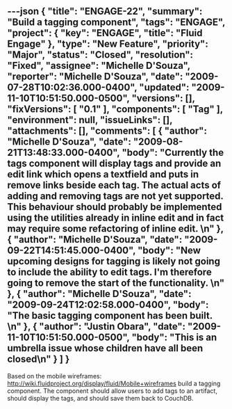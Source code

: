 ---json
{
  "title": "ENGAGE-22",
  "summary": "Build a tagging component",
  "tags": "ENGAGE",
  "project": {
    "key": "ENGAGE",
    "title": "Fluid Engage"
  },
  "type": "New Feature",
  "priority": "Major",
  "status": "Closed",
  "resolution": "Fixed",
  "assignee": "Michelle D'Souza",
  "reporter": "Michelle D'Souza",
  "date": "2009-07-28T10:02:36.000-0400",
  "updated": "2009-11-10T10:51:50.000-0500",
  "versions": [],
  "fixVersions": [
    "0.1"
  ],
  "components": [
    "Tag"
  ],
  "environment": null,
  "issueLinks": [],
  "attachments": [],
  "comments": [
    {
      "author": "Michelle D'Souza",
      "date": "2009-08-21T13:48:33.000-0400",
      "body": "Currently the tags component will display tags and provide an edit link which opens a textfield and puts in remove links beside each tag. The actual acts of adding and removing tags are not yet supported. This behaviour should probably be implemented using the utilities already in inline edit and in fact may require some refactoring of inline edit.&#x20;\n"
    },
    {
      "author": "Michelle D'Souza",
      "date": "2009-09-22T14:51:45.000-0400",
      "body": "New upcoming designs for tagging is likely not going to include the ability to edit tags. I'm therefore going to remove the start of the functionality.&#x20;\n"
    },
    {
      "author": "Michelle D'Souza",
      "date": "2009-09-24T12:02:58.000-0400",
      "body": "The basic tagging component has been built.&#x20;\n"
    },
    {
      "author": "Justin Obara",
      "date": "2009-11-10T10:51:50.000-0500",
      "body": "This is an umbrella issue whose children have all been closed\n"
    }
  ]
}
---
Based on the mobile wireframes: <http://wiki.fluidproject.org/display/fluid/Mobile+wireframes> build a tagging component. The component should allow users to add tags to an artifact, should display the tags, and should save them back to CouchDB.&#x20;

        